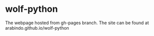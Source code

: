 # wolf-python

The webpage hosted from gh-pages branch.
The site can be found at arabindo.github.io/wolf-python
